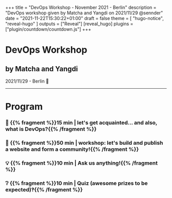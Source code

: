 +++
title = "DevOps Workshop - November 2021 - Berlin"
description = "DevOps workshop given by Matcha and Yangdi on 2021/11/29 @sennder"
date = "2021-11-22T15:30:22+01:00"
draft = false
theme = [ "hugo-notice", "reveal-hugo" ]
outputs = ["Reveal"]
[reveal_hugo]
plugins = ["plugin/countdown/countdown.js"]
+++

# DevOps Workshop
## by Matcha and Yangdi

2021/11/29 - Berlin 🐻

---

# Program

### 👋 {{% fragment %}}15 min | let's get acquainted... and also, what is DevOps?{{% /fragment %}}

### 👷 {{% fragment %}}50 min | workshop: let's build and publish a website and form a community!{{% /fragment %}}

### 💡 {{% fragment %}}10 min | Ask us anything!{{% /fragment %}}

### ❔ {{% fragment %}}10 min | Quiz (awesome prizes to be expected)‽{{% /fragment %}}
